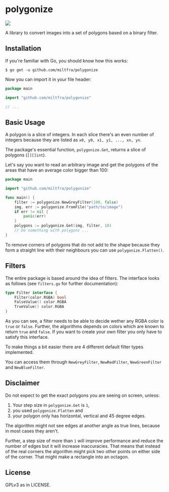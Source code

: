 # polygonize

<a href="https://codeclimate.com/github/MiltFra/polygonize/maintainability"><img src="https://api.codeclimate.com/v1/badges/b5e87322cfd976be47c5/maintainability" /></a>

A library to convert images into a set of polygons based on a binary filter.

## Installation

If you're familiar with Go, you should know how this works:
```
$ go get -u github.com/miltfra/polygonize
```

Now you can import it in your file header:
```go
package main

import "github.com/miltfra/polygonize"

// ...
```

## Basic Usage

A polygon is a slice of integers. In each slice there's an even number of integers because they are listed as `x0, y0, x1, y1, ..., xn, yn`.

The package's essential function, `polygonize.Get`, returns a slice of polygons (`[][]int`).

Let's say you want to read an arbitrary image and get the polygons of the areas that have an average color bigger than 100:

```go
package main

import "github.com/miltfra/polygonize"

func main() {
    filter := polygonize.NewGreyFilter(100, false)
    img, err := polygonize.FromFile("path/to/image")
    if err != nil {
        panic(err)
    }
    polygons := polygonize.Get(img, filter, 10)
    // Do something with polygons ...
}
```

To remove corners of polygons that do not add to the shape because they form a
straight line with their neighbours you can use `polygonize.Flatten()`.

## Filters

The entire package is based around the idea of filters. The interface looks as follows (see `filters.go` for further documentation):

```go
type Filter interface {
	Filter(color.RGBA) bool
	FalseValue() color.RGBA
	TrueValue() color.RGBA
}
```

As you can see, a filter needs to be able to decide wether any RGBA color is `true` or `false`. Further, the algorithms depends on colors which are known to return `true` and `false`. If you want to create your own filter you only have to satisfy this interface.

To make things a bit easier there are 4 different default filter types implemented.

You can access them through `NewGreyFilter`, `NewRedFilter`, `NewGreenFilter` and `NewBlueFilter`.

## Disclaimer

Do not expect to get the exact polygons you are seeing on screen, unless:

1. Your step size in `polygonize.Get` is `1`,
2. you used `polygonize.Flatten` and
3. your polygon only has horizontal, vertical and 45 degree edges.

The algorithm might not see edges at another angle as true lines, because in most cases they aren't. 

Further, a step size of more than `1` will improve performance and reduce the number of edges but it will increase inaccuracies. That means that instead of the real corners the algorithm might pick two other points on either side of the corner. That might make a rectangle into an octagon.

## License 

GPLv3 as in LICENSE.